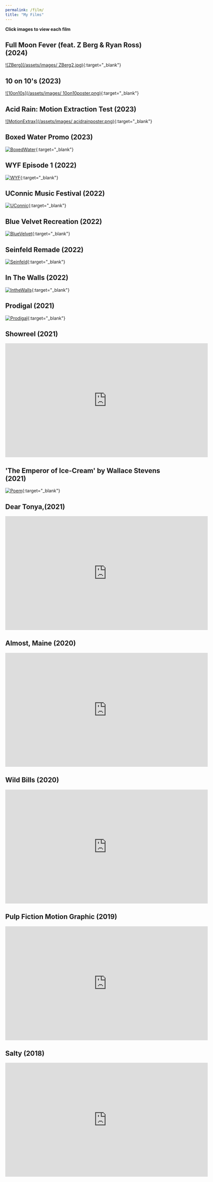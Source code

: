 ```yaml
---
permalink: /film/
title: "My Films"
---
```

**Click images to view each film**

## Full Moon Fever (feat. Z Berg & Ryan Ross) (2024)
[![ZBerg](/assets/images/
ZBerg2.jpg)](https://drive.google.com/file/d/1d5dK27DvlNOUfEkTfpjoVDesB2AWWwG6/view){:target="_blank"}

## 10 on 10's (2023)
[![10on10s](/assets/images/
10on10poster.png)](https://drive.google.com/file/d/1sEba5gvc-hFvR7IKVz36c2AQZgDQ8LBW/view){:target="_blank"}


## Acid Rain: Motion Extraction Test (2023)
[![MotionExtrax](/assets/images/
acidrainposter.png)](https://drive.google.com/file/d/1ngeGK6APuo6JISa-XfMsPjf_oa_nOLdC/view){:target="_blank"}


## Boxed Water Promo (2023)
[![BoxedWater](/assets/images/boxedwaterposter.png)](https://drive.google.com/file/d/1ZlwLD1Ilefk9KjSTmJhB7k6OyiM7vzsi/view){:target="_blank"}


## WYF Episode 1 (2022)
[![WYF](/assets/images/wyfposter.png)](https://vimeo.com/700520786){:target="_blank"}


## UConnic Music Festival (2022)
[![UConnic](/assets/images/uconnicposter.png)](https://drive.google.com/file/d/12tOKfY_EJFxZyro8kHLhjsr4AGJx_XFQ/view){:target="_blank"}


## Blue Velvet Recreation (2022)
[![BlueVelvet](/assets/images/bluevelvetposter.png)](https://vimeo.com/manage/videos/1030359004){:target="_blank"}


## Seinfeld Remade (2022)
[![Seinfeld](/assets/images/seinfeldposter.png)](https://drive.google.com/file/d/1LH7dXOe-MLkSyuAIZzn1yPsuzP8rs3Bi/view){:target="_blank"}


## In The Walls (2022)
[![IntheWalls](/assets/images/inthewallsposter.png)](https://drive.google.com/file/d/1t0i8SF7PeDJTjxsgYiYcDc9w8NMg0-2Z/view){:target="_blank"}


## Prodigal (2021)
[![Prodigal](/assets/images/prodigalposter.png)](https://drive.google.com/file/d/19cK_194hSZWk1QJ4SzabmjUaqpTKu3Yg/view){:target="_blank"}


## Showreel (2021)
<iframe title="vimeo-player" src="https://player.vimeo.com/video/644078472" width="640" height="360" frameborder="0" allowfullscreen></iframe>


## 'The Emperor of Ice-Cream' by Wallace Stevens (2021)
[![Poem](/assets/images/videopoemposter.png)](https://vimeo.com/644077784){:target="_blank"}


## Dear Tonya,(2021)
<iframe title="vimeo-player" src="https://player.vimeo.com/video/522078075" width="640" height="360" frameborder="0" allowfullscreen></iframe>


## Almost, Maine (2020)
<iframe title="vimeo-player" src="https://player.vimeo.com/video/514116539" width="640" height="360" frameborder="0" allowfullscreen></iframe>


## Wild Bills (2020)
<iframe title="vimeo-player" src="https://player.vimeo.com/video/517380945" width="640" height="360" frameborder="0" allowfullscreen></iframe>


## Pulp Fiction Motion Graphic (2019)
<iframe title="vimeo-player" src="https://player.vimeo.com/video/319365561" width="640" height="360" frameborder="0" allowfullscreen></iframe>


## Salty (2018)
<iframe title="vimeo-player" src="https://player.vimeo.com/video/514117903?h=7b1a25e370" width="640" height="360" frameborder="0" allowfullscreen></iframe>

